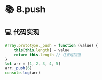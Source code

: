 # 📚 8.push

## 💻 代码实现
```typescript
Array.prototype._push = function (value) {
    this[this.length] = value
    return this.length // 注意返回值
}
let arr = [1, 2, 3, 4, 5]
arr._push(6)
console.log(arr)

```
